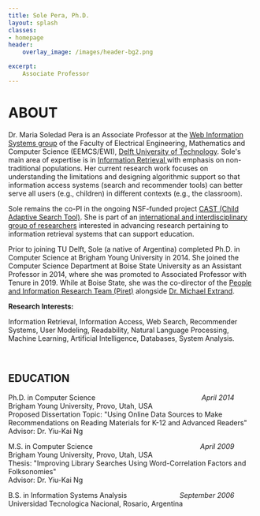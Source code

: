 ```yaml
---
title: Sole Pera, Ph.D.
layout: splash
classes:
- homepage
header:
    overlay_image: /images/header-bg2.png

excerpt:
    Associate Professor
---
```


 <div>
    <h1> ABOUT </h1>

Dr. Maria Soledad Pera is an Associate Professor at the <a href = "https://www.wis.ewi.tudelft.nl/"> Web Information Systems group</a>
 of the Faculty of Electrical Engineering, Mathematics and Computer Science (EEMCS/EWI), <a href = "https://www.tudelft.nl/en/">Delft University of Technology</a>. Sole's main area of expertise is in <a href = "https://www.wis.ewi.tudelft.nl/information-retrieval/"> Information Retrieval </a> with emphasis on non-traditional populations. Her current research work focuses on understanding the limitations and designing algorithmic support so that information access systems (search and recommender tools) can better serve all users (e.g., children) in different contexts (e.g., the classroom). 
<p>
Sole remains the co-PI in the ongoing NSF-funded project <a href = "https://cast.boisestate.edu/"> CAST (Child Adaptive Search Tool)</a>. She is part of an <a href = "https://www.fab4.science/"> international and interdisciplinary group of researchers</a> interested in advancing research pertaining to information retrieval systems that can support education.</p>
<p>
Prior to joining TU Delft, Sole (a native of Argentina) completed Ph.D. in Computer Science at Brigham Young University in 2014. She joined the Computer Science Department at Boise State University as an Assistant Professor in 2014, where she was promoted to Associated Professor with Tenure in 2019. While at Boise State, she was the co-director of the <a href = "http://piret.info/">People and Information Research Team (Piret)</a> alongside  <a href = "https://md.ekstrandom.net/">Dr. Michael Extrand</a>. </p>

<p><p><b>Research Interests:</b> <p>Information Retrieval, Information Access, Web Search, Recommender Systems, User Modeling, Readability, Natural Language Processing, Machine Learning, Artificial Intelligence, Databases, System Analysis.</p></p></p>
 <br>
 
<h2>EDUCATION</h2>

<p style="text-align:left">
   <span style="float: left" >Ph.D. in Computer Science</span>
    <span style="float: right; padding-right: 45px"><i>April 2014</i></span>
   <br>Brigham Young University, Provo, Utah, USA
   <br>Proposed Dissertation Topic: "Using Online Data Sources to Make Recommendations
   on Reading Materials for K-12 and Advanced Readers"
   <br>Advisor: Dr. Yiu-Kai Ng
</p>
<p style="text-align:left">
    <span style="float: left" >M.S. in Computer Science</span>
    <span style="float: right; padding-right: 45px"><i>April 2009</i></span>
   &nbsp;
   <br>Brigham Young University, Provo, Utah, USA&nbsp;
   <br>Thesis: "Improving Library&nbsp;Searches Using Word-Correlation Factors
   and Folksonomies"
    <br>Advisor: Dr. Yiu-Kai Ng
   <br>
</p>
<p style="text-align:left">
  <span style="float: left" >B.S. in Information Systems Analysis</span>
  <span style="float: right; padding-right: 45px"><i>September 2006</i></span>
   &nbsp;
   <br>Universidad Tecnologica Nacional, Rosario, Argentina
</p>

</div>


